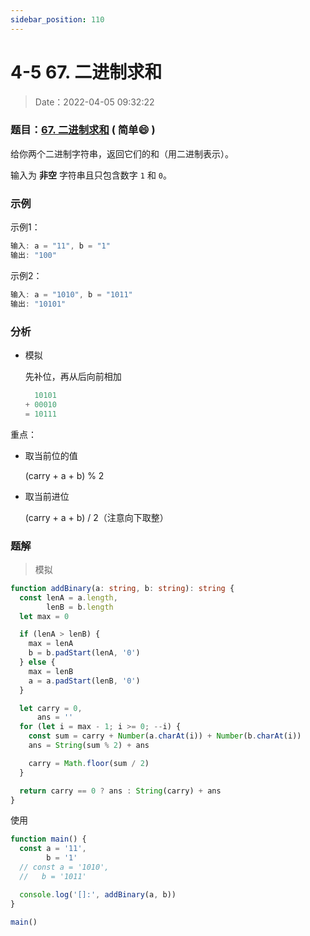 ```yaml
---
sidebar_position: 110
---
```


# 4-5 67. 二进制求和

> Date：2022-04-05 09:32:22

### 题目：[67. 二进制求和](https://leetcode-cn.com/problems/add-binary/)  ( 简单:smile: ) 

给你两个二进制字符串，返回它们的和（用二进制表示）。

输入为 **非空** 字符串且只包含数字 `1` 和 `0`。

### 示例

示例1：

```ts
输入: a = "11", b = "1"
输出: "100"
```

示例2：

```ts
输入: a = "1010", b = "1011"
输出: "10101"
```

### 分析

- 模拟

  先补位，再从后向前相加

  ```ts
    10101
  + 00010
  = 10111
  ```

重点：

- 取当前位的值

  (carry + a + b) % 2

- 取当前进位

  (carry + a + b) / 2（注意向下取整）

### 题解

> 模拟

```ts
function addBinary(a: string, b: string): string {
  const lenA = a.length,
        lenB = b.length
  let max = 0

  if (lenA > lenB) {
    max = lenA
    b = b.padStart(lenA, '0')
  } else {
    max = lenB
    a = a.padStart(lenB, '0')
  }

  let carry = 0,
      ans = ''
  for (let i = max - 1; i >= 0; --i) {
    const sum = carry + Number(a.charAt(i)) + Number(b.charAt(i))
    ans = String(sum % 2) + ans

    carry = Math.floor(sum / 2)
  }

  return carry == 0 ? ans : String(carry) + ans
}
```

使用

```ts
function main() {
  const a = '11',
        b = '1'
  // const a = '1010',
  //   b = '1011'

  console.log('[]:', addBinary(a, b))
}

main()
```

